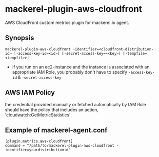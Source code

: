 mackerel-plugin-aws-cloudfront
==============================

AWS CloudFront custom metrics plugin for mackerel.io agent.

## Synopsis

```shell
mackerel-plugin-aws-cloudfront -identifier=<cloudfront-distribution-id> [-access-key-id=<id>] [-secret-access-key==<key>] [-tempfile=<tempfile>]
```

* if you run on an ec2-instance and the instance is associated with an appropriate IAM Role, you probably don't have to specify `-access-key-id` & `-secret-access-key`

## AWS IAM Policy

the credential provided manually or fetched automatically by IAM Role should have the policy that includes an action, 'cloudwatch:GetMetricStatistics'

## Example of mackerel-agent.conf

```
[plugin.metrics.aws-cloudfront]
command = "/path/to/mackerel-plugin-aws-cloudfront -identifier=yourdistributionid"
```
